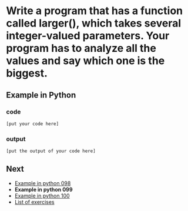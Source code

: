 # Write a program that has a function called larger(), which takes several integer-valued parameters. Your program has to analyze all the values and say which one is the biggest.

## Example in Python

### code

``` python
[put your code here]
```

### output

```
[put the output of your code here]
```

## Next

- [Example in python 098](../../098/python)
- **Example in python 099**
- [Example in python 100](../../100/python)
- [List of exercises](../..)
